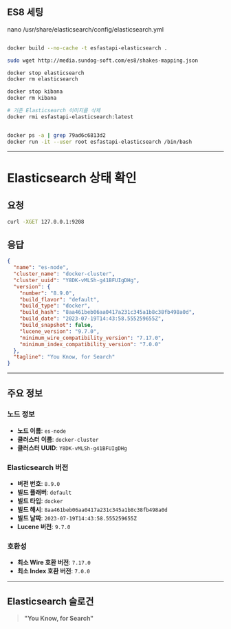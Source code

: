 ## ES8 세팅 

nano /usr/share/elasticsearch/config/elasticsearch.yml

```bash

docker build --no-cache -t esfastapi-elasticsearch .

sudo wget http://media.sundog-soft.com/es8/shakes-mapping.json

docker stop elasticsearch
docker rm elasticsearch

docker stop kibana
docker rm kibana

# 기존 Elasticsearch 이미지를 삭제
docker rmi esfastapi-elasticsearch:latest


docker ps -a | grep 79ad6c6813d2
docker run -it --user root esfastapi-elasticsearch /bin/bash

```

---

# Elasticsearch 상태 확인

## **요청**
```bash
curl -XGET 127.0.0.1:9208
```

## **응답**
```json
{
  "name": "es-node",
  "cluster_name": "docker-cluster",
  "cluster_uuid": "Y8DK-vMLSh-g41BFUIgDHg",
  "version": {
    "number": "8.9.0",
    "build_flavor": "default",
    "build_type": "docker",
    "build_hash": "8aa461beb06aa0417a231c345a1b8c38fb498a0d",
    "build_date": "2023-07-19T14:43:58.555259655Z",
    "build_snapshot": false,
    "lucene_version": "9.7.0",
    "minimum_wire_compatibility_version": "7.17.0",
    "minimum_index_compatibility_version": "7.0.0"
  },
  "tagline": "You Know, for Search"
}
```

---

## **주요 정보**

### **노드 정보**
- **노드 이름**: `es-node`
- **클러스터 이름**: `docker-cluster`
- **클러스터 UUID**: `Y8DK-vMLSh-g41BFUIgDHg`

### **Elasticsearch 버전**
- **버전 번호**: `8.9.0`
- **빌드 플래버**: `default`
- **빌드 타입**: `docker`
- **빌드 해시**: `8aa461beb06aa0417a231c345a1b8c38fb498a0d`
- **빌드 날짜**: `2023-07-19T14:43:58.555259655Z`
- **Lucene 버전**: `9.7.0`

### **호환성**
- **최소 Wire 호환 버전**: `7.17.0`
- **최소 Index 호환 버전**: `7.0.0`

---

## **Elasticsearch 슬로건**
> **"You Know, for Search"**